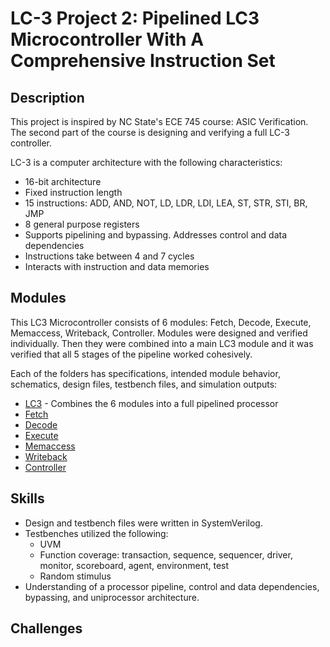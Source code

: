 # LC-3 Project 2: Pipelined LC3 Microcontroller With A Comprehensive Instruction Set

## Description
This project is inspired by NC State's ECE 745 course: ASIC Verification. The second part of the course is designing and verifying a full LC-3 controller.

LC-3 is a computer architecture with the following characteristics:
- 16-bit architecture
- Fixed instruction length
- 15 instructions: ADD, AND, NOT, LD, LDR, LDI, LEA, ST, STR, STI, BR, JMP
- 8 general purpose registers
- Supports pipelining and bypassing. Addresses control and data dependencies
- Instructions take between 4 and 7 cycles
- Interacts with instruction and data memories

## Modules
This LC3 Microcontroller consists of 6 modules: Fetch, Decode, Execute, Memaccess, Writeback, Controller. Modules were designed and verified individually. Then they were combined into a main LC3 module and it was verified that all 5 stages of the pipeline worked cohesively. 

Each of the folders has specifications, intended module behavior, schematics, design files, testbench files, and simulation outputs:
- [LC3](      LC3) - Combines the 6 modules into a full pipelined processor
- [Fetch](     fetch)
- [Decode](    decode)
- [Execute](   execute)
- [Memaccess](  memaccess)
- [Writeback]( writeback)
- [Controller](controller)
  
## Skills
- Design and testbench files were written in SystemVerilog.
- Testbenches utilized the following:
  - UVM
  - Function coverage: transaction, sequence, sequencer, driver, monitor, scoreboard, agent, environment, test
  - Random stimulus
- Understanding of a processor pipeline, control and data dependencies, bypassing, and uniprocessor architecture.
## Challenges
